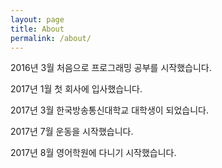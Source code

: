 ```yaml
---
layout: page
title: About
permalink: /about/
---
```



2016년 3월 처음으로 프로그래밍 공부를 시작했습니다.

2017년 1월 첫 회사에 입사했습니다.

2017년 3월 한국방송통신대학교 대학생이 되었습니다.

2017년 7월 운동을 시작했습니다.

2017년 8월 영어학원에 다니기 시작했습니다.

